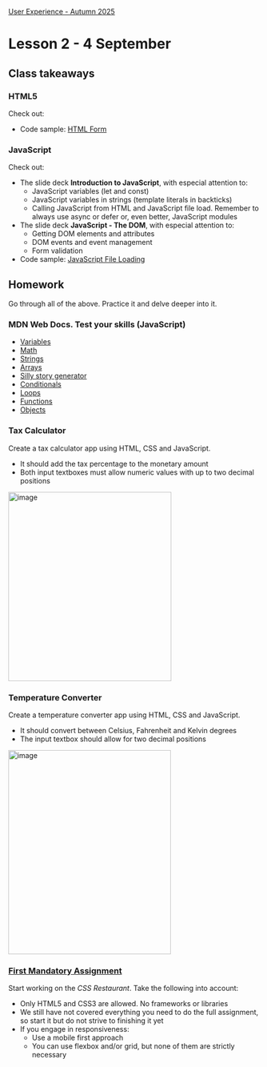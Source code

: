 [User Experience - Autumn 2025](https://github.com/arturomorarioja-kea/WD_UX_E25/blob/main/README.md)

# Lesson 2 - 4 September

## Class takeaways

### HTML5
Check out:
- Code sample: [HTML Form](https://codepen.io/arturomorarioja/pen/poQeRNL)

[### CSS3]: #
[Check out:]: #
[- The slide deck **CSS3**, with especial attention to the slide on fonts]: #
[- Why you should avoid pixel units(https://medium.com/front-end-101/css-why-should-you-not-use-px-for-font-size-fdf781ceb0b0)]: #
[- Code sample: CSS font load(https://github.com/arturomorarioja/css3_external_font_load)]: #

### JavaScript
Check out:
- The slide deck **Introduction to JavaScript**, with especial attention to:
  - JavaScript variables (let and const)
  - JavaScript variables in strings (template literals in backticks)
  - Calling JavaScript from HTML and JavaScript file load. Remember to always use async or defer or, even better, JavaScript modules
- The slide deck **JavaScript - The DOM**, with especial attention to:
  - Getting DOM elements and attributes
  - DOM events and event management
  - Form validation
- Code sample: [JavaScript File Loading](https://github.com/arturomorarioja/js_file_load)

## Homework
Go through all of the above. Practice it and delve deeper into it.

### MDN Web Docs. Test your skills (JavaScript)
- [Variables](https://developer.mozilla.org/en-US/docs/Learn/JavaScript/First_steps/Test_your_skills:_variables)
- [Math](https://developer.mozilla.org/en-US/docs/Learn/JavaScript/First_steps/Test_your_skills:_Math)
- [Strings](https://developer.mozilla.org/en-US/docs/Learn/JavaScript/First_steps/Useful_string_methods)
- [Arrays](https://developer.mozilla.org/en-US/docs/Learn/JavaScript/First_steps/Arrays#test_your_skills!)
- [Silly story generator](https://developer.mozilla.org/en-US/docs/Learn/JavaScript/First_steps/Silly_story_generator)
- [Conditionals](https://developer.mozilla.org/en-US/docs/Learn/JavaScript/Building_blocks/Test_your_skills:_Conditionals)
- [Loops](https://developer.mozilla.org/en-US/docs/Learn/JavaScript/Building_blocks/Test_your_skills:_Loops)
- [Functions](https://developer.mozilla.org/en-US/docs/Learn/JavaScript/Building_blocks/Test_your_skills:_Functions)
- [Objects](https://developer.mozilla.org/en-US/docs/Learn/JavaScript/Objects/Test_your_skills:_Object_basics)

### Tax Calculator
Create a tax calculator app using HTML, CSS and JavaScript.
- It should add the tax percentage to the monetary amount
- Both input textboxes must allow numeric values with up to two decimal positions

<img width="326" height="378" alt="image" src="https://github.com/user-attachments/assets/f5600221-75c5-48e6-be9f-b35da0c939e8" />

### Temperature Converter
Create a temperature converter app using HTML, CSS and JavaScript.
- It should convert between Celsius, Fahrenheit and Kelvin degrees
- The input textbox should allow for two decimal positions

<img width="325" height="408" alt="image" src="https://github.com/user-attachments/assets/43615c8d-12f6-46f6-9ab8-bde5fe3788bd" />

### [First Mandatory Assignment](https://kea-fronter.itslearning.com/LearningToolElement/ViewLearningToolElement.aspx?LearningToolElementId=1344451)
Start working on the *CSS Restaurant*. Take the following into account:
- Only HTML5 and CSS3 are allowed. No frameworks or libraries
- We still have not covered everything you need to do the full assignment, so start it but do not strive to finishing it yet
- If you engage in responsiveness:
  - Use a mobile first approach
  - You can use flexbox and/or grid, but none of them are strictly necessary

